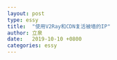 ```yaml
---
layout: post
type: essy
title:  "使用V2Ray和CDN复活被墙的IP"
author: 立泉
date:   2019-10-10 +0800
categories: essy
---
```



